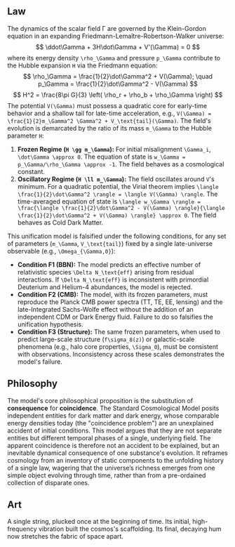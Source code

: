 ## Law
The dynamics of the scalar field Γ are governed by the Klein-Gordon equation in an expanding Friedmann-Lemaître-Robertson-Walker universe:
$$
\ddot\Gamma + 3H\dot\Gamma + V'(\Gamma) = 0
$$
where its energy density `\rho_\Gamma` and pressure `p_\Gamma` contribute to the Hubble expansion `H` via the Friedmann equation:
$$
\rho_\Gamma = \frac{1}{2}\dot\Gamma^2 + V(\Gamma); \quad p_\Gamma = \frac{1}{2}\dot\Gamma^2 - V(\Gamma)
$$
$$
H^2 = \frac{8\pi G}{3} \left( \rho_r + \rho_b + \rho_\Gamma \right)
$$
The potential `V(\Gamma)` must possess a quadratic core for early-time behavior and a shallow tail for late-time acceleration, e.g., `V(\Gamma) = \frac{1}{2}m_\Gamma^2 \Gamma^2 + V_\text{tail}(\Gamma)`. The field's evolution is demarcated by the ratio of its mass `m_\Gamma` to the Hubble parameter `H`:
1.  **Frozen Regime (`H \gg m_\Gamma`):** For initial misalignment `\Gamma_i`, `\dot\Gamma \approx 0`. The equation of state is `w_\Gamma = p_\Gamma/\rho_\Gamma \approx -1`. The field behaves as a cosmological constant.
2.  **Oscillatory Regime (`H \ll m_\Gamma`):** The field oscillates around `V`'s minimum. For a quadratic potential, the Virial theorem implies `\langle \frac{1}{2}\dot\Gamma^2 \rangle = \langle V(\Gamma) \rangle`. The time-averaged equation of state is `\langle w_\Gamma \rangle = \frac{\langle \frac{1}{2}\dot\Gamma^2 - V(\Gamma) \rangle}{\langle \frac{1}{2}\dot\Gamma^2 + V(\Gamma) \rangle} \approx 0`. The field behaves as Cold Dark Matter.

This unification model is falsified under the following conditions, for any set of parameters (`m_\Gamma`, `V_\text{tail}`) fixed by a single late-universe observable (e.g., `\Omega_{\Gamma,0}`):
*   **Condition F1 (BBN):** The model predicts an effective number of relativistic species `\Delta N_\text{eff}` arising from residual interactions. If `\Delta N_\text{eff}` is inconsistent with primordial Deuterium and Helium-4 abundances, the model is rejected.
*   **Condition F2 (CMB):** The model, with its frozen parameters, must reproduce the Planck CMB power spectra (TT, TE, EE, lensing) and the late-Integrated Sachs-Wolfe effect without the addition of an independent CDM or Dark Energy fluid. Failure to do so falsifies the unification hypothesis.
*   **Condition F3 (Structure):** The same frozen parameters, when used to predict large-scale structure (`f\sigma_8(z)`) or galactic-scale phenomena (e.g., halo core properties, `\Sigma_0`), must be consistent with observations. Inconsistency across these scales demonstrates the model's failure.

## Philosophy
The model's core philosophical proposition is the substitution of **consequence** for **coincidence**. The Standard Cosmological Model posits independent entities for dark matter and dark energy, whose comparable energy densities today (the "coincidence problem") are an unexplained accident of initial conditions. This model argues that they are not separate entities but different temporal phases of a single, underlying field. The apparent coincidence is therefore not an accident to be explained, but an inevitable dynamical consequence of one substance's evolution. It reframes cosmology from an inventory of static components to the unfolding history of a single law, wagering that the universe’s richness emerges from one simple object evolving through time, rather than from a pre-ordained collection of disparate ones.

## Art
A single string, plucked once at the beginning of time. Its initial, high-frequency vibration built the cosmos's scaffolding. Its final, decaying hum now stretches the fabric of space apart.